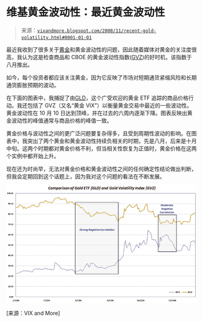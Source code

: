 <!--yml

分类：未分类

日期：2024-05-18 18:14:02

-->

# 维基黄金波动性：最近黄金波动性

> 来源：[`vixandmore.blogspot.com/2008/11/recent-gold-volatility.html#0001-01-01`](http://vixandmore.blogspot.com/2008/11/recent-gold-volatility.html#0001-01-01)

最近我收到了很多关于[黄金](http://vixandmore.blogspot.com/search/label/gold)和黄金波动性的问题，因此随着媒体对黄金的关注度很高，我认为这是检查商品和 CBOE 的黄金波动性指数([GVZ](http://vixandmore.blogspot.com/search/label/GVZ))的好时机，该指数于八月推出。

如今，每个投资者都应该关注黄金，因为它反映了市场对短期通货紧缩风险和长期通货膨胀预期的波动。

在下面的图表中，我捕捉了由[GLD](http://vixandmore.blogspot.com/search/label/GLD)，这个广受欢迎的黄金 ETF 追踪的商品价格行动。我还包括了 GVZ（又名“黄金 VIX”）以衡量黄金交易中最近的一些波动性。黄金波动性在 10 月 10 日达到顶峰，并在过去的六周内逐渐下降。图表反映出黄金波动性的峰值通常与商品价格的峰值一致。

黄金价格与波动性之间的更广泛问题要复杂得多，且受到周期性波动的影响。在图表中，我突出了两个黄金和黄金波动性持续负相关的时期，先是八月，后来是十月中旬。这两个时期都对黄金价格不利，但当相关性恢复为正值时，黄金价格在这两个实例中都开始上升。

现在还为时尚早，无法对黄金价格和黄金波动性之间的任何确定性结论做出判断，但我会定期回到这个话题上，因为我对这个问题的看法在不断发展。

![](img/65dbae35f2e162db23a71aa4cdbc0d2a.png)

[来源：VIX and More]
